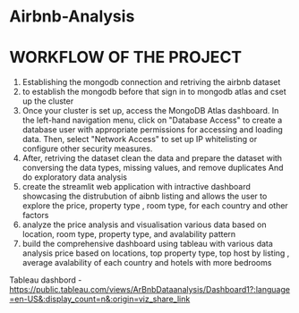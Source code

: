 # Airbnb-Analysis

# WORKFLOW OF THE PROJECT

1. Establishing the mongodb connection and retriving the airbnb dataset
2. to establish the mongodb before that sign in to mongodb atlas and cset up the cluster
3. Once your cluster is set up, access the MongoDB Atlas dashboard. In the left-hand navigation menu, click on "Database Access" to create a database user with appropriate permissions for accessing and loading data. Then, select "Network Access" to set up IP whitelisting or configure other security measures.
4. After, retriving the dataset clean the data and prepare the dataset with conversing the data types, missing values, and remove duplicates And do exploratory data analysis
5. create the streamlit web application with intractive dashboard showcasing the distrubution of aibnb listing and allows the user to explore the price, property type , room type, for each country and other factors
6. analyze the price analysis and visualisation various data based on location, room type, property type, and avalability pattern
7. build the comprehensive dashboard using tableau with various data analysis price based on locations, top property type, top  host by listing , average avalability of each country and  hotels with more bedrooms

Tableau dashbord - https://public.tableau.com/views/ArBnbDataanalysis/Dashboard1?:language=en-US&:display_count=n&:origin=viz_share_link
